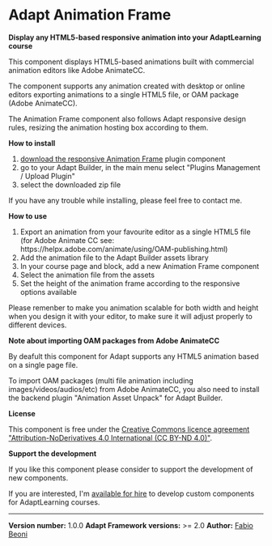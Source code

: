 # Adapt Animation Frame

**Display any HTML5-based responsive animation into your AdaptLearning course**

 <p>This component displays HTML5-based animations built with commercial animation editors like Adobe AnimateCC.</p>
 <p>The component supports any animation created with desktop or online editors exporting animations 
 to a single HTML5 file, or OAM package (Adobe AnimateCC).</p>
 <p>The Animation Frame component also follows Adapt responsive design rules, resizing 
  the animation hosting box according to them.<p>
  
**How to install**

<ol>
 <li><a href="https://github.com/fabiobeoni/adapt-animation-frame/archive/master.zip">download the responsive Animation Frame</a> plugin component</li>
 <li>go to your Adapt Builder, in the main menu select "Plugins Management / Upload Plugin"</li>
 <li>select the downloaded zip file</li>
</ol>

<p>If you have any trouble while installing, please feel free to contact me.</p>

**How to use**
<ol>
    <li>Export an animation from your favourite editor as a single HTML5 file (for Adobe Animate CC see: https://helpx.adobe.com/animate/using/OAM-publishing.html)</li>
    <li>Add the animation file to the Adapt Builder assets library</li>
    <li>In your course page and block, add a new Animation Frame component</li>
    <li>Select the animation file from the assets</li>
    <li>Set the height of the animation frame according to the responsive options available</li>
</ol>

<p>Please remenber to make you animation scalable for both width and height when you design it with your editor, to make sure it will adjust properly to different devices.</p>

**Note about importing OAM packages from Adobe AnimateCC**

<p>By deafult this component for Adapt supports any HTML5 animation based on a single page file.</p>
<p>To import OAM packages (multi file animation including images/videos/audios/etc) from Adobe AnimateCC, you also need to install
the backend plugin "Animation Asset Unpack" for Adapt Builder.</p>

**License**
<p>This component is free under the <a href="LICENSE">Creative Commons licence agreement "Attribution-NoDerivatives 4.0 International (CC BY-ND 4.0)"</a>.</p>

**Support the development**
<p>If you like this component please consider to support the development of new components.</p>
<p>If you are interested, I'm <a href="https://it.linkedin.com/in/fabio-beoni-6a7848101">available for hire</a> to develop custom components for AdaptLearning courses.</p>

----------------------------
**Version number:**  1.0.0
**Adapt Framework versions:**  >= 2.0
**Author:** <a href="https://it.linkedin.com/in/fabio-beoni-6a7848101" target="_blanck">Fabio Beoni</a>
